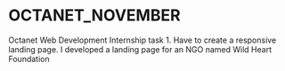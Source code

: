 # OCTANET_NOVEMBER
Octanet Web Development Internship task 1. Have to create a responsive landing page. I developed a landing page for an NGO named Wild Heart Foundation  
